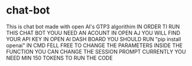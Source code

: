 # chat-bot
This is chat bot made with open AI's GTP3 algorithim
IN ORDER TI RUN THIS CHAT BOT YOUU NEED AN ACOUNT IN OPEN AJ
YOU WILL FIND YOUR API KEY IN OPEN AI DASH BOARD
YOU SHOULD RUN "pip install openai" IN CMD
FELL FREE TO CHANGE THE PARAMETERS INSIDE THE FUNCTION
YOU CAN CHANGE THE  SESSION PROMPT
CURRENTLY YOU NEED MIN 150 TOKENS TO RUN THE CODE
